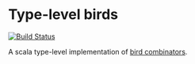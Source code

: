# Type-level birds

[![Build Status](https://secure.travis-ci.org/folone/type-level-birds.png?branch=master)](http://travis-ci.org/folone/type-level-birds)

A scala type-level implementation of [bird combinators](http://www.angelfire.com/tx4/cus/combinator/birds.html).

